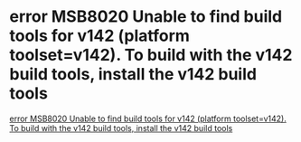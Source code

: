 # error MSB8020 Unable to find build tools for v142 (platform toolset=v142). To build with the v142 build tools, install the v142 build tools
[error MSB8020 Unable to find build tools for v142 (platform toolset=v142). To build with the v142 build tools, install the v142 build tools](https://aiwithcloud.com/2022/09/15/error_msb8020_unable_to_find_build_tools_for_v142_platform_toolsetv142-_to_build_with_the_v142_build_tools_install_the_v142_build_tools/)
